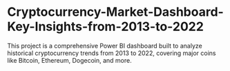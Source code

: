 # Cryptocurrency-Market-Dashboard-Key-Insights-from-2013-to-2022
This project is a comprehensive Power BI dashboard built to analyze historical cryptocurrency trends from 2013 to 2022, covering major coins like Bitcoin, Ethereum, Dogecoin, and more.
